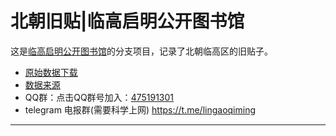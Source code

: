 # 北朝旧贴|临高启明公开图书馆

这是[临高启明公开图书馆](https://lgqm.halu.lu/)的分支项目，记录了北朝临高区的旧贴子。

- [原始数据下载](https://b2.halu.lu/北朝论坛临高版所有贴子.zip)
- [数据来源](https://lgqm.gq/thread-1722-1-1.html)
- QQ群：点击QQ群号加入：[475191301](https://jq.qq.com/?_wv=1027&k=5o3GCYt)
- telegram 电报群(需要科学上网) https://t.me/lingaoqiming

---------

